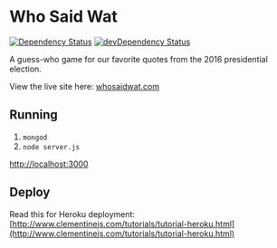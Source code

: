 # Who Said Wat
 
[![Dependency Status](https://david-dm.org/sturdynut/who-said-wat.svg)](https://david-dm.org/sturdynut/who-said-wat) 
[![devDependency Status](https://david-dm.org/sturdynut/who-said-wat/dev-status.png)](https://david-dm.org/sturdynut/who-said-wat?type=dev)

A guess-who game for our favorite quotes from the 2016 presidential election.

View the live site here:
[whosaidwat.com](whosaidwat.com)

## Running

1. `mongod`
2. `node server.js`

[http://localhost:3000](http://localhost:3000)

## Deploy

Read this for Heroku deployment:
[http://www.clementinejs.com/tutorials/tutorial-heroku.html](http://www.clementinejs.com/tutorials/tutorial-heroku.html)
